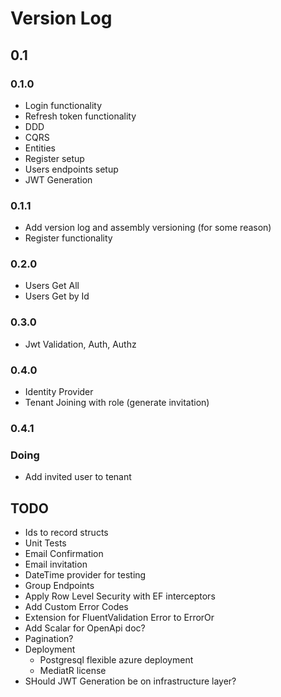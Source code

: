 # Version Log

## 0.1

### 0.1.0
- Login functionality
- Refresh token functionality
- DDD
- CQRS
- Entities
- Register setup
- Users endpoints setup
- JWT Generation

### 0.1.1

- Add version log and assembly versioning (for some reason)
- Register functionality

### 0.2.0

- Users Get All
- Users Get by Id

### 0.3.0

- Jwt Validation, Auth, Authz

### 0.4.0

- Identity Provider
- Tenant Joining with role (generate invitation)

### 0.4.1

### Doing

- Add invited user to tenant

## TODO

- Ids to record structs
- Unit Tests
- Email Confirmation
- Email invitation
- DateTime provider for testing
- Group Endpoints
- Apply Row Level Security with EF interceptors
- Add Custom Error Codes
- Extension for FluentValidation Error to ErrorOr
- Add Scalar for OpenApi doc?
- Pagination?
- Deployment
    - Postgresql flexible azure deployment
    - MediatR license
- SHould JWT Generation be on infrastructure layer?